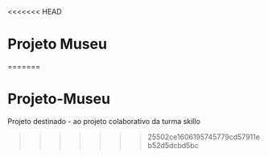 <<<<<<< HEAD
# Projeto Museu
=======
# Projeto-Museu
Projeto destinado - ao projeto colaborativo da turma skillo 
>>>>>>> 25502ce1606195745779cd57911eb52d5dcbd5bc
